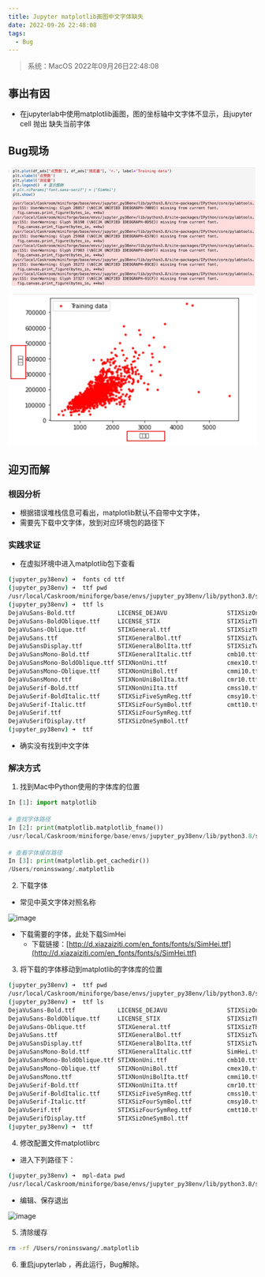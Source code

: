 ```yaml
---
title: Jupyter matplotlib画图中文字体缺失
date: 2022-09-26 22:48:08
tags: 
  - Bug
---
```

> 系统：MacOS
> 2022年09月26日22:48:08

## 事出有因

- 在jupyterlab中使用matplotlib画图，图的坐标轴中文字体不显示，且jupyter cell 抛出 缺失当前字体
## Bug现场
![image](./pics/matplotlib_font_1.png)

![image](./pics/matplotlib_font_2.png)


## 迎刃而解
### 根因分析

- 根据错误堆栈信息可看出，matplotlib默认不自带中文字体，
- 需要先下载中文字体，放到对应环境包的路径下
### 实践求证

- 在虚拟环境中进入matplotlib包下查看
```bash
(jupyter_py38env) ➜  fonts cd ttf
(jupyter_py38env) ➜  ttf pwd
/usr/local/Caskroom/miniforge/base/envs/jupyter_py38env/lib/python3.8/site-packages/matplotlib/mpl-data/fonts/ttf
(jupyter_py38env) ➜  ttf ls
DejaVuSans-Bold.ttf            LICENSE_DEJAVU                 STIXSizOneSymReg.ttf
DejaVuSans-BoldOblique.ttf     LICENSE_STIX                   STIXSizThreeSymBol.ttf
DejaVuSans-Oblique.ttf         STIXGeneral.ttf                STIXSizThreeSymReg.ttf
DejaVuSans.ttf                 STIXGeneralBol.ttf             STIXSizTwoSymBol.ttf
DejaVuSansDisplay.ttf          STIXGeneralBolIta.ttf          STIXSizTwoSymReg.ttf
DejaVuSansMono-Bold.ttf        STIXGeneralItalic.ttf          cmb10.ttf
DejaVuSansMono-BoldOblique.ttf STIXNonUni.ttf                 cmex10.ttf
DejaVuSansMono-Oblique.ttf     STIXNonUniBol.ttf              cmmi10.ttf
DejaVuSansMono.ttf             STIXNonUniBolIta.ttf           cmr10.ttf
DejaVuSerif-Bold.ttf           STIXNonUniIta.ttf              cmss10.ttf
DejaVuSerif-BoldItalic.ttf     STIXSizFiveSymReg.ttf          cmsy10.ttf
DejaVuSerif-Italic.ttf         STIXSizFourSymBol.ttf          cmtt10.ttf
DejaVuSerif.ttf                STIXSizFourSymReg.ttf
DejaVuSerifDisplay.ttf         STIXSizOneSymBol.ttf
(jupyter_py38env) ➜  ttf
```

- 确实没有找到中文字体
### 解决方式

1. 找到Mac中Python使用的字体库的位置
```python
In [1]: import matplotlib

# 查找字体路径
In [2]: print(matplotlib.matplotlib_fname())
/usr/local/Caskroom/miniforge/base/envs/jupyter_py38env/lib/python3.8/site-packages/matplotlib/mpl-data/matplotlibrc

# 查看字体缓存路径
In [3]: print(matplotlib.get_cachedir())
/Users/roninsswang/.matplotlib
```

2. 下载字体
- 常见中英文字体对照名称

![image](https://cdn.staticaly.com/gh/sswfive/blog-pic@main/20230212/image.64ni21o79zc0.webp)

- 下载需要的字体，此处下载SimHei
   - 下载链接：[http://d.xiazaiziti.com/en_fonts/fonts/s/SimHei.ttf](http://d.xiazaiziti.com/en_fonts/fonts/s/SimHei.ttf)
3. 将下载的字体移动到matplotlib的字体库的位置
```bash
(jupyter_py38env) ➜  ttf pwd
/usr/local/Caskroom/miniforge/base/envs/jupyter_py38env/lib/python3.8/site-packages/matplotlib/mpl-data/fonts/ttf
(jupyter_py38env) ➜  ttf ls
DejaVuSans-Bold.ttf            LICENSE_DEJAVU                 STIXSizOneSymReg.ttf
DejaVuSans-BoldOblique.ttf     LICENSE_STIX                   STIXSizThreeSymBol.ttf
DejaVuSans-Oblique.ttf         STIXGeneral.ttf                STIXSizThreeSymReg.ttf
DejaVuSans.ttf                 STIXGeneralBol.ttf             STIXSizTwoSymBol.ttf
DejaVuSansDisplay.ttf          STIXGeneralBolIta.ttf          STIXSizTwoSymReg.ttf
DejaVuSansMono-Bold.ttf        STIXGeneralItalic.ttf          SimHei.ttf
DejaVuSansMono-BoldOblique.ttf STIXNonUni.ttf                 cmb10.ttf
DejaVuSansMono-Oblique.ttf     STIXNonUniBol.ttf              cmex10.ttf
DejaVuSansMono.ttf             STIXNonUniBolIta.ttf           cmmi10.ttf
DejaVuSerif-Bold.ttf           STIXNonUniIta.ttf              cmr10.ttf
DejaVuSerif-BoldItalic.ttf     STIXSizFiveSymReg.ttf          cmss10.ttf
DejaVuSerif-Italic.ttf         STIXSizFourSymBol.ttf          cmsy10.ttf
DejaVuSerif.ttf                STIXSizFourSymReg.ttf          cmtt10.ttf
DejaVuSerifDisplay.ttf         STIXSizOneSymBol.ttf
(jupyter_py38env) ➜  ttf
```

4. 修改配置文件matplotlibrc
- 进入下列路径下：
```bash
(jupyter_py38env) ➜  mpl-data pwd
/usr/local/Caskroom/miniforge/base/envs/jupyter_py38env/lib/python3.8/site-packages/matplotlib/mpl-data
```

- 编辑、保存退出

![image](https://cdn.staticaly.com/gh/sswfive/blog-pic@main/20230212/image.1au7nhy8v9kw.webp)

5. 清除缓存
```bash
rm -rf /Users/roninsswang/.matplotlib
```

6. 重启jupyterlab ，再此运行，Bug解除。

